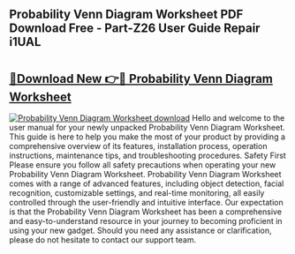 ## Probability Venn Diagram Worksheet PDF Download Free - Part-Z26 User Guide Repair i1UAL

# <h2><a href="http://dfma4x.blite.top/?on=Probability+Venn+Diagram+Worksheet">🔗Download New 👉🔴 Probability Venn Diagram Worksheet</a></h2>

[![Probability Venn Diagram Worksheet download](https://i.imgur.com/lujVjoI.png)](http://dfma4x.blite.top/?on=Probability+Venn+Diagram+Worksheet)
Hello and welcome to the user manual for your newly unpacked Probability Venn Diagram Worksheet. This guide is here to help you make the most of your product by providing a comprehensive overview of its features, installation process, operation instructions, maintenance tips, and troubleshooting procedures. Safety First Please ensure you follow all safety precautions when operating your new Probability Venn Diagram Worksheet. Probability Venn Diagram Worksheet comes with a range of advanced features, including object detection, facial recognition, customizable settings, and real-time monitoring, all easily controlled through the user-friendly and intuitive interface. Our expectation is that the Probability Venn Diagram Worksheet has been a comprehensive and easy-to-understand resource in your journey to becoming proficient in using your new gadget. Should you need any assistance or clarification, please do not hesitate to contact our support team.
